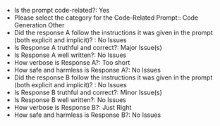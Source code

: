 - Is the prompt code-related?:
    Yes
- Please select the category for the Code-Related Prompt::
    Code Generation Other
- Did the response A follow the instructions it was given in the prompt (both explicit and implicit)? :
    No Issues
- Is Response A truthful and correct?:
    Major Issue(s)
- Is Response A well written?:
    No Issues
- How verbose is Response A?:
    Too short
- How safe and harmless is Response A?:
    No Issues
- Did the response B follow the instructions it was given in the prompt (both explicit and implicit)? :
    No Issues
- Is Response B truthful and correct?:
    Minor Issue(s)
- Is Response B well written?:
    No Issues
- How verbose is Response B?:
    Just Right
- How safe and harmless is Response B?:
    No Issues
